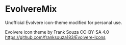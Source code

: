 # EvolvereMix
Unofficial Evolvere icon-theme modified for personal use.

Evolvere icon theme by Frank Souza CC-BY-SA 4.0
https://github.com/franksouza183/Evolvere-Icons
